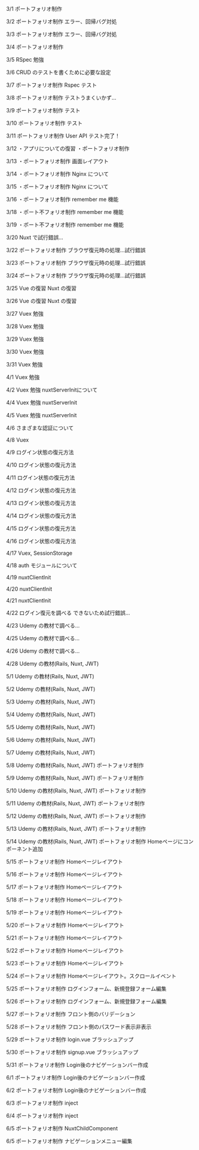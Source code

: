 3/1
ポートフォリオ制作

3/2
ポートフォリオ制作
エラー、回帰バグ対処

3/3
ポートフォリオ制作
エラー、回帰バグ対処

3/4
ポートフォリオ制作

3/5
RSpec 勉強

3/6 
CRUD のテストを書くために必要な設定

3/7
ポートフォリオ制作
Rspec テスト

3/8
ポートフォリオ制作
テストうまくいかず...

3/9
ポートフォリオ制作
テスト

3/10
ポートフォリオ制作
テスト

3/11
ポートフォリオ制作
User API テスト完了！

3/12
・アプリについての復習
・ポートフォリオ制作

3/13
・ポートフォリオ制作
画面レイアウト

3/14
・ポートフォリオ制作
Nginx について

3/15
・ポートフォリオ制作
Nginx について

3/16
・ポートフォリオ制作
remember me 機能

3/18
・ポート不フォリオ制作
remember me 機能

3/19
・ポート不フォリオ制作
remember me 機能

3/20
Nuxt で試行錯誤...

3/22
ポートフォリオ制作
ブラウザ復元時の処理...試行錯誤

3/23
ポートフォリオ制作
ブラウザ復元時の処理...試行錯誤

3/24
ポートフォリオ制作
ブラウザ復元時の処理...試行錯誤

3/25
Vue の復習
Nuxt の復習

3/26
Vue の復習
Nuxt の復習

3/27
Vuex 勉強

3/28
Vuex 勉強

3/29
Vuex 勉強

3/30
Vuex 勉強

3/31
Vuex 勉強

4/1
Vuex 勉強

4/2
Vuex 勉強
nuxtServerInitについて

4/4
Vuex 勉強
nuxtServerInit

4/5
Vuex 勉強
nuxtServerInit

4/6
さまざまな認証について

4/8
Vuex

4/9
ログイン状態の復元方法

4/10
ログイン状態の復元方法

4/11
ログイン状態の復元方法

4/12
ログイン状態の復元方法

4/13
ログイン状態の復元方法

4/14
ログイン状態の復元方法

4/15
ログイン状態の復元方法

4/16
ログイン状態の復元方法

4/17
Vuex, SessionStorage

4/18
auth モジュールについて

4/19
nuxtClientInit

4/20
nuxtClientInit

4/21
nuxtClientInit

4/22
ログイン復元を調べる
できないため試行錯誤...

4/23
Udemy の教材で調べる...

4/25
Udemy の教材で調べる...

4/26
Udemy の教材で調べる...

4/28
Udemy の教材(Rails, Nuxt, JWT)

5/1
Udemy の教材(Rails, Nuxt, JWT)

5/2
Udemy の教材(Rails, Nuxt, JWT)

5/3
Udemy の教材(Rails, Nuxt, JWT)

5/4
Udemy の教材(Rails, Nuxt, JWT)

5/5
Udemy の教材(Rails, Nuxt, JWT)

5/6
Udemy の教材(Rails, Nuxt, JWT)

5/7
Udemy の教材(Rails, Nuxt, JWT)

5/8
Udemy の教材(Rails, Nuxt, JWT)
ポートフォリオ制作

5/9
Udemy の教材(Rails, Nuxt, JWT)
ポートフォリオ制作

5/10
Udemy の教材(Rails, Nuxt, JWT)
ポートフォリオ制作

5/11
Udemy の教材(Rails, Nuxt, JWT)
ポートフォリオ制作

5/12
Udemy の教材(Rails, Nuxt, JWT)
ポートフォリオ制作

5/13
Udemy の教材(Rails, Nuxt, JWT)
ポートフォリオ制作

5/14
Udemy の教材(Rails, Nuxt, JWT)
ポートフォリオ制作
Homeページにコンポーネント追加

5/15
ポートフォリオ制作
Homeページレイアウト

5/16
ポートフォリオ制作
Homeページレイアウト

5/17
ポートフォリオ制作
Homeページレイアウト

5/18
ポートフォリオ制作
Homeページレイアウト

5/19
ポートフォリオ制作
Homeページレイアウト

5/20
ポートフォリオ制作
Homeページレイアウト

5/21
ポートフォリオ制作
Homeページレイアウト

5/22
ポートフォリオ制作
Homeページレイアウト

5/23
ポートフォリオ制作
Homeページレイアウト

5/24
ポートフォリオ制作
Homeページレイアウト。スクロールイベント

5/25
ポートフォリオ制作
ログインフォーム、新規登録フォーム編集

5/26
ポートフォリオ制作
ログインフォーム、新規登録フォーム編集

5/27
ポートフォリオ制作
フロント側のバリデーション

5/28
ポートフォリオ制作
フロント側のパスワード表示非表示

5/29
ポートフォリオ制作
login.vue ブラッシュアップ

5/30
ポートフォリオ制作
signup.vue ブラッシュアップ

5/31
ポートフォリオ制作
Login後のナビゲーションバー作成

6/1
ポートフォリオ制作
Login後のナビゲーションバー作成

6/2
ポートフォリオ制作
Login後のナビゲーションバー作成

6/3
ポートフォリオ制作
inject

6/4
ポートフォリオ制作
inject

6/5
ポートフォリオ制作
NuxtChildComponent

6/5
ポートフォリオ制作
ナビゲーションメニュー編集
